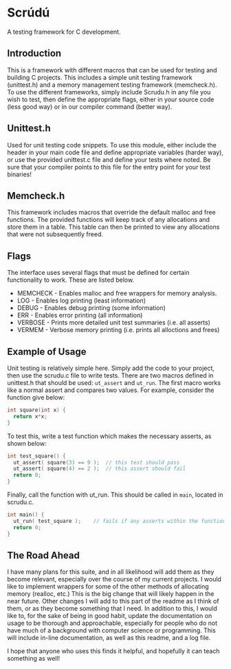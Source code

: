 # Scrúdú
A testing framework for C development.

## Introduction
This is a framework with different macros that can be used for testing and building
C projects. This includes a simple unit testing framework (unittest.h) and a memory
management testing framework (memcheck.h). To use the different frameworks, simply
include Scrudu.h in any file you wish to test, then define the appropriate flags,
either in your source code (less good way) or in our compiler command (better way).

## Unittest.h
Used for unit testing code snippets. To use this module, either include the header
in your main code file and define appropriate variables (harder way), or use the
provided unittest.c file and define your tests where noted. Be sure that your
compiler points to this file for the entry point for your test binaries!

## Memcheck.h
This framework includes macros that override the default malloc and free functions.
The provided functions will keep track of any allocations and store them in a table.
This table can then be printed to view any allocations that were not subsequently
freed.

## Flags
The interface uses several flags that must be defined for certain functionality
to work. These are listed below.
* MEMCHECK - Enables malloc and free wrappers for memory analysis.
* LOG      - Enables log printing (least information)
* DEBUG    - Enables debug printing (some information)
* ERR      - Enables error printing (all information)
* VERBOSE  - Prints more detailed unit test summaries (i.e. all asserts)
* VERMEM   - Verbose memory printing (i.e. prints all alloctions and frees)

## Example of Usage
Unit testing is relatively simple here. Simply add the code to your project,
then use the scrudu.c file to write tests. There are two macros defined in
unittest.h that should be used: `ut_assert` and `ut_run`. The first macro works
like a normal assert and compares two values. For example, consider the function
give below:
```C
int square(int x) {
  return x*x;
}
```
To test this, write a test function which makes the necessary asserts, as shown
below:
```C
int test_square() {
  ut_assert( square(3) == 9 );  // this test should pass
  ut_assert( square(4) == 2 );  // this assert should fail
  return 0;
}
```
Finally, call the function with ut_run. This should be called in `main`, located
in scrudu.c.
```C
int main() {
  ut_run( test_square );    // fails if any asserts within the function fail
  return 0;
}
```

## The Road Ahead

I have many plans for this suite, and in all likelihood will add them as they
become relevant, especially over the course of my current projects. I would like
to implement wrappers for some of the other methods of allocating memory
(realloc, etc.) This is the big change that will likely happen in the near
future. Other changes I will add to this part of the readme as I think of them,
or as they become something that I need. In addition to this, I would like to,
for the sake of being in good habit, update the documentation on usage to be
thorough and approachable, especially for people who do not have much of a
background with computer science or programming. This will include in-line
documentation, as well as this readme, and a log file.

I hope that anyone who uses this finds it helpful, and hopefully it can teach
something as well!
